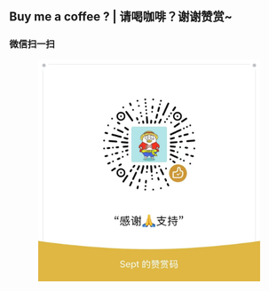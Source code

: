 <!-- ## 赞助我 -->

## Buy me a coffee ? | 请喝咖啡？谢谢赞赏~

### 微信扫一扫

<div align="center">
  <img src="./wx.jpg" alt="wechat" height="400" >
</div>

<!-- ## Sponsors -->

<!-- <p align="center">
  <a href="https://cdn.jsdelivr.net/gh/Septemberwh/sponsor/sponsors.svg">
    <img src="https://cdn.jsdelivr.net/gh/Septemberwh/sponsor/sponsors.svg"/>
  </a>
</p> -->

<!-- <p align="center">
  <a href="https://cdn.jsdelivr.net/gh/Septemberwh/sponsor/sponsors_circle.svg">
    <img src="https://cdn.jsdelivr.net/gh/Septemberwh/sponsor/sponsors_circle.svg"/>
  </a>
</p> -->
